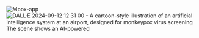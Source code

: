 ![Mpox-app](https://github.com/user-attachments/assets/3f48bde0-58c6-4900-a1f6-994c3b187592)
![DALL·E 2024-09-12 12 31 00 - A cartoon-style illustration of an artificial intelligence system at an airport, designed for monkeypox virus screening  The scene shows an AI-powered](https://github.com/user-attachments/assets/1ecc2db9-4937-430b-b399-ab1ffd1ba6de)
